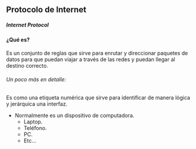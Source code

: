## Protocolo de Internet
##### Internet Protocol

#### ¿Qué es?
Es un conjunto de reglas que sirve para enrutar y direccionar paquetes de datos para que puedan viajar a través de las redes y puedan llegar al destino correcto.
###### Un poco más en detalle:
Es como una etiqueta numérica que sirve para identificar de manera lógica y jerárquica una interfaz.
- Normalmente es un dispositivo de computadora.
	- Laptop.
	- Teléfono.
	- PC.
	- Etc...